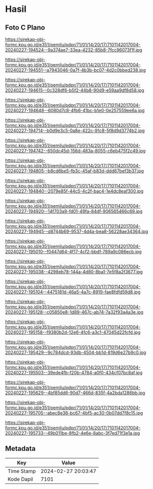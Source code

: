 # Hasil

## Foto C Plano

https://sirekap-obj-formc.kpu.go.id/e351/pemilu/pdpr/71/01/14/20/17/7101142017004-20240227-194524--9a374ae7-33ea-4232-85b8-7fcc96073f1f.jpg

https://sirekap-obj-formc.kpu.go.id/e351/pemilu/pdpr/71/01/14/20/17/7101142017004-20240227-194551--a7943046-0a7f-4b3b-bc07-4d2c0bbed238.jpg

https://sirekap-obj-formc.kpu.go.id/e351/pemilu/pdpr/71/01/14/20/17/7101142017004-20240227-194615--0c328df6-b5f2-44b8-90d9-e59aa9df8d58.jpg

https://sirekap-obj-formc.kpu.go.id/e351/pemilu/pdpr/71/01/14/20/17/7101142017004-20240227-194648--6080d7c8-4fb6-41bc-b1e0-0e257559ee6a.jpg

https://sirekap-obj-formc.kpu.go.id/e351/pemilu/pdpr/71/01/14/20/17/7101142017004-20240227-194714--b0d9e3c5-0a8e-422c-91c8-5f8d9d3774b2.jpg

https://sirekap-obj-formc.kpu.go.id/e351/pemilu/pdpr/71/01/14/20/17/7101142017004-20240227-194742--650dc45d-156d-483a-8055-c6eb475f2c49.jpg

https://sirekap-obj-formc.kpu.go.id/e351/pemilu/pdpr/71/01/14/20/17/7101142017004-20240227-194805--b8cd6be5-fb3c-45af-b83d-ddd67bef3b37.jpg

https://sirekap-obj-formc.kpu.go.id/e351/pemilu/pdpr/71/01/14/20/17/7101142017004-20240227-194840--2079e85f-44c5-4c2f-bac4-1e4dc8eaf300.jpg

https://sirekap-obj-formc.kpu.go.id/e351/pemilu/pdpr/71/01/14/20/17/7101142017004-20240227-194920--14f703a9-fd01-49fa-84df-906565466c69.jpg

https://sirekap-obj-formc.kpu.go.id/e351/pemilu/pdpr/71/01/14/20/17/7101142017004-20240227-194945--d8744b69-9537-4d4a-bea8-56228ae34364.jpg

https://sirekap-obj-formc.kpu.go.id/e351/pemilu/pdpr/71/01/14/20/17/7101142017004-20240227-195010--f0447d64-4f17-4cf2-bbdf-789a9c086ecb.jpg

https://sirekap-obj-formc.kpu.go.id/e351/pemilu/pdpr/71/01/14/20/17/7101142017004-20240227-195038--4298eb78-144a-4d80-8ba1-7e5f8a2f3677.jpg

https://sirekap-obj-formc.kpu.go.id/e351/pemilu/pdpr/71/01/14/20/17/7101142017004-20240227-195104--4475181d-46a5-4a7c-8919-fae8fdfd59d8.jpg

https://sirekap-obj-formc.kpu.go.id/e351/pemilu/pdpr/71/01/14/20/17/7101142017004-20240227-195128--c05850e8-1d89-467c-ab74-7a32f93a4a3e.jpg

https://sirekap-obj-formc.kpu.go.id/e351/pemilu/pdpr/71/01/14/20/17/7101142017004-20240227-195158--f9380b2d-12e6-4fc6-a3c1-47045d22fcfd.jpg

https://sirekap-obj-formc.kpu.go.id/e351/pemilu/pdpr/71/01/14/20/17/7101142017004-20240227-195429--9c784dcd-93db-4504-bb1d-819d6e27b9c0.jpg

https://sirekap-obj-formc.kpu.go.id/e351/pemilu/pdpr/71/01/14/20/17/7101142017004-20240227-195503--39ede4fb-f20b-4784-a0f0-434cf07bc8af.jpg

https://sirekap-obj-formc.kpu.go.id/e351/pemilu/pdpr/71/01/14/20/17/7101142017004-20240227-195629--4bf85dd6-90d7-466d-835f-4a2bda1286bb.jpg

https://sirekap-obj-formc.kpu.go.id/e351/pemilu/pdpr/71/01/14/20/17/7101142017004-20240227-195705--abec8e38-bc67-4bf5-ac30-0b07dd7f8c15.jpg

https://sirekap-obj-formc.kpu.go.id/e351/pemilu/pdpr/71/01/14/20/17/7101142017004-20240227-195733--49b011be-8fb2-4e6e-8abc-3f7ed71f3e1a.jpg


## Metadata

| Key        | Value               |
| ---------- | ------------------- |
| Time Stamp | 2024-02-27 20:03:47 |
| Kode Dapil | 7101                |




